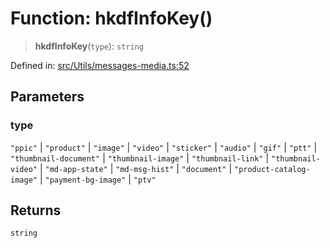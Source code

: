 # Function: hkdfInfoKey()

> **hkdfInfoKey**(`type`): `string`

Defined in: [src/Utils/messages-media.ts:52](https://github.com/Fokusdotid/Baileys/blob/86ad0f8078178c8586062ad3364a59e068f4b3b2/src/Utils/messages-media.ts#L52)

## Parameters

### type

`"ppic"` | `"product"` | `"image"` | `"video"` | `"sticker"` | `"audio"` | `"gif"` | `"ptt"` | `"thumbnail-document"` | `"thumbnail-image"` | `"thumbnail-link"` | `"thumbnail-video"` | `"md-app-state"` | `"md-msg-hist"` | `"document"` | `"product-catalog-image"` | `"payment-bg-image"` | `"ptv"`

## Returns

`string`
